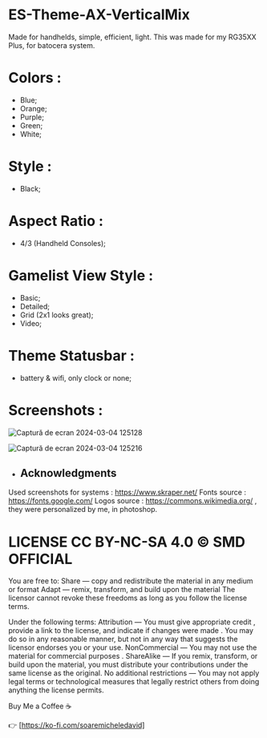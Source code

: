 # ES-Theme-AX-VerticalMix
Made for handhelds, simple, efficient, light. This was made for my RG35XX Plus, for batocera system.

# Colors :
- Blue;
- Orange;
- Purple;
- Green;
- White;

# Style :
- Black;

# Aspect Ratio :
- 4/3 (Handheld Consoles);
  
# Gamelist View Style :
- Basic;
- Detailed;
- Grid (2x1 looks great);
- Video;

# Theme Statusbar :
- battery & wifi, only clock or none;


# Screenshots :

![Captură de ecran 2024-03-04 125128](https://github.com/soaremicheledavid/ES-Theme-AX-VerticalMix/assets/157101299/ebd62a49-a286-4741-a16a-0c0d876c73fb)


![Captură de ecran 2024-03-04 125216](https://github.com/soaremicheledavid/ES-Theme-AX-VerticalMix/assets/157101299/8aca4396-0b29-4720-80e2-e50ad15d450b)



- ## **Acknowledgments**
Used screenshots for systems : https://www.skraper.net/
Fonts source : https://fonts.google.com/
Logos source : https://commons.wikimedia.org/ , they were personalized by me, in photoshop.


# LICENSE CC BY-NC-SA 4.0 © SMD OFFICIAL

You are free to:
Share — copy and redistribute the material in any medium or format
Adapt — remix, transform, and build upon the material
The licensor cannot revoke these freedoms as long as you follow the license terms.

Under the following terms:
Attribution — You must give appropriate credit , provide a link to the license, and indicate if changes were made . You may do so in any reasonable manner, but not in any way that suggests the licensor endorses you or your use.
NonCommercial — You may not use the material for commercial purposes .
ShareAlike — If you remix, transform, or build upon the material, you must distribute your contributions under the same license as the original.
No additional restrictions — You may not apply legal terms or technological measures that legally restrict others from doing anything the license permits.

Buy Me a Coffee ☕

👉 [https://ko-fi.com/soaremicheledavid] 
